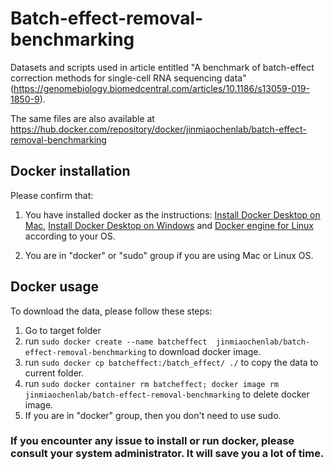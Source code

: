 # Batch-effect-removal-benchmarking
Datasets and scripts used in article entitled "A benchmark of batch-effect correction methods for single-cell RNA sequencing data" (https://genomebiology.biomedcentral.com/articles/10.1186/s13059-019-1850-9).

The same files are also available at https://hub.docker.com/repository/docker/jinmiaochenlab/batch-effect-removal-benchmarking


## Docker installation

Please confirm that:

1. You have installed docker as the instructions: [Install Docker Desktop on Mac](https://docs.docker.com/docker-for-mac/install/), [Install Docker Desktop on Windows](https://docs.docker.com/docker-for-windows/install/) and [Docker engine for Linux](https://docs.docker.com/install/) according to your OS.

2. You are in "docker" or "sudo" group if you are using Mac or Linux OS.

## Docker usage

To download the data, please follow these steps:

1. Go to target folder
2. run ```sudo docker create --name batcheffect  jinmiaochenlab/batch-effect-removal-benchmarking``` to download docker image.
3. run ```sudo docker cp batcheffect:/batch_effect/ ./``` to copy the data to current folder.
4. run  ```sudo docker container rm batcheffect; docker image rm jinmiaochenlab/batch-effect-removal-benchmarking``` to delete docker image.
4. If you are in "docker" group, then you don't need to use sudo.

### If you encounter any issue to install or run docker, please consult your system administrator. It will save you a lot of time.
